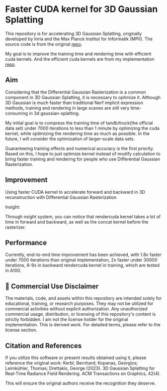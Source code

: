 # Faster CUDA kernel for 3D Gaussian Splatting

This repository is for accelerating 3D Gaussian Splatting, originally developed by Inria and the Max Planck Institut for Informatik (MPII). The source code is from the original [repo](https://github.com/graphdeco-inria/gaussian-splatting). 

My goal is to improve the training time and rendering time with efficient cuda kernels. And the efficient cuda kernels are from my implementation [repo](https://github.com/Kangkang-wky/diff-gaussian-rasterization).

## Aim

Considering that the Differential Gaussian Rasterization is a common component in 3D Gaussian Splatting, it is necessary to optimize it. Although 3D Gaussian is much faster than traditional Nerf implicit expression methods, training and rendering in large scenes are still very time-consuming in 3d gaussian-splatting.

My initial goal is to compress the training time of tandb/truck(the official data set) under 7000 iterations to less than 1 minute by optimizing the cuda kernel, while optimizing the rendering time as much as possible. In the future, I will consider the optimization of larger-scale data sets.

Guaranteeing training effects and numerical accuracy is the first priority. Based on this, I hope to just optimize kernel instead of modify calculation to bring faster training and rendering for people who use Differential Gaussian Rasterization.


## Improvement

Using faster CUDA kernel to accelerate forward and backward in 3D reconstruction with Differential Gaussian Rasterization

Insight:

Through nsight system, you can notice that rendercuda kernel takes a lot of time in forward and backward, as well as the concat kernel before the rasterizer.

## Performance

Currently, end-to-end time improvement has been achieved, with 1.8x faster under 7000 iterations than original implementation, 2x faster under 30000 iterations, 6-9x in backward rendercuda kernel in training, which are tested in A100.

## 🚫 Commercial Use Disclaimer

The materials, code, and assets within this repository are intended solely for educational, training, or research purposes. They may not be utilized for commercial activities without explicit authorization. Any unauthorized commercial usage, distribution, or licensing of this repository's content is strictly forbidden. I am not the license holder for the original implementation. This is derived work. For detailed terms, please refer to the license section.

## Citation and References

If you utilize this software or present results obtained using it, please reference the original work: Kerbl, Bernhard; Kopanas, Georgios; Leimkühler, Thomas; Drettakis, George (2023). 3D Gaussian Splatting for Real-Time Radiance Field Rendering. ACM Transactions on Graphics, 42(4).

This will ensure the original authors receive the recognition they deserve.